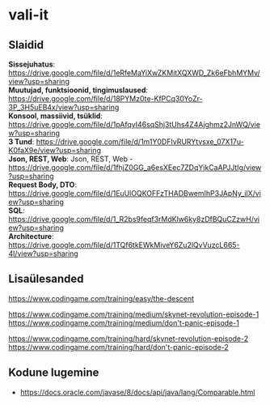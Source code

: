 # vali-it

## Slaidid
**Sissejuhatus**: https://drive.google.com/file/d/1eRfeMaYiXwZKMitXQXWD_Zk6eFbhMYMv/view?usp=sharing  
**Muutujad, funktsioonid, tingimuslaused**: https://drive.google.com/file/d/18PYMz0te-KfPCq30YoZr-3P_3H5uEB4x/view?usp=sharing  
**Konsool, massiivid, tsüklid**: https://drive.google.com/file/d/1pAfqyI46sqShj3tUhs4Z4Ajghmz2JnWQ/view?usp=sharing  
**3 Tund**: https://drive.google.com/file/d/1m1Y0DFIvRURYtvsxe_07X17u-K0faX9e/view?usp=sharing  
**Json, REST, Web**: Json, REST, Web - https://drive.google.com/file/d/1fhjZ0GG_a6esXEec7ZDqYjkCaAPJJtIg/view?usp=sharing  
**Request Body, DTO**: https://drive.google.com/file/d/1EuUlOQKOFFzTHADBwemIhP3JApNy_ilX/view?usp=sharing  
**SQL**: https://drive.google.com/file/d/1_R2bs9feqf3rMdKlw6ky8zDfBQuCZzwH/view?usp=sharing  
**Architecture**: https://drive.google.com/file/d/1TQf6tkEWkMiveY6Zu2lQvVuzcL665-4l/view?usp=sharing  

## Lisaülesanded
https://www.codingame.com/training/easy/the-descent  

https://www.codingame.com/training/medium/skynet-revolution-episode-1  
https://www.codingame.com/training/medium/don't-panic-episode-1  

https://www.codingame.com/training/hard/skynet-revolution-episode-2  
https://www.codingame.com/training/hard/don't-panic-episode-2  

## Kodune lugemine
* https://docs.oracle.com/javase/8/docs/api/java/lang/Comparable.html  
